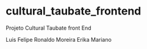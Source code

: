 # cultural_taubate_frontend
Projeto Cultural Taubate front End

Luis Felipe 
Ronaldo Moreira 
Erika Mariano

